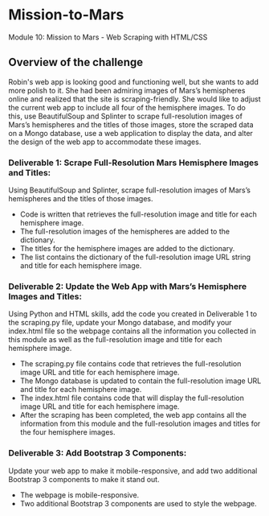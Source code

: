 # Mission-to-Mars
Module 10: Mission to Mars - Web Scraping with HTML/CSS

## Overview of the challenge

Robin's web app is looking good and functioning well, but she wants to add more polish to it. She had been admiring images of Mars’s hemispheres online and realized that the site is scraping-friendly. She would like to adjust the current web app to include all four of the hemisphere images. To do this, use BeautifulSoup and Splinter to scrape full-resolution images of Mars’s hemispheres and the titles of those images, store the scraped data on a Mongo database, use a web application to display the data, and alter the design of the web app to accommodate these images.

### Deliverable 1: Scrape Full-Resolution Mars Hemisphere Images and Titles:
Using BeautifulSoup and Splinter, scrape full-resolution images of Mars’s hemispheres and the titles of those images.

- Code is written that retrieves the full-resolution image and title for each hemisphere image.
- The full-resolution images of the hemispheres are added to the dictionary.
- The titles for the hemisphere images are added to the dictionary. 
- The list contains the dictionary of the full-resolution image URL string and title for each hemisphere image. 

### Deliverable 2: Update the Web App with Mars’s Hemisphere Images and Titles:

Using Python and HTML skills, add the code you created in Deliverable 1 to the scraping.py file, update your Mongo database, and modify your index.html file so the webpage contains all the information you collected in this module as well as the full-resolution image and title for each hemisphere image.

- The scraping.py file contains code that retrieves the full-resolution image URL and title for each hemisphere image. 
- The Mongo database is updated to contain the full-resolution image URL and title for each hemisphere image.
- The index.html file contains code that will display the full-resolution image URL and title for each hemisphere image.
- After the scraping has been completed, the web app contains all the information from this module and the full-resolution images and titles for the four hemisphere images.

### Deliverable 3: Add Bootstrap 3 Components:

Update your web app to make it mobile-responsive, and add two additional Bootstrap 3 components to make it stand out.

- The webpage is mobile-responsive.
- Two additional Bootstrap 3 components are used to style the webpage.


